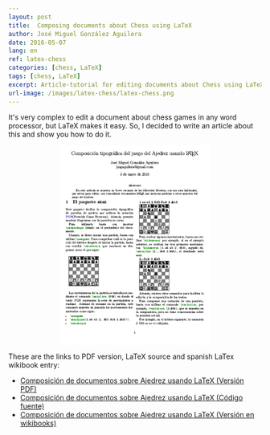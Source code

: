 ```yaml
---
layout: post
title:  Composing documents about Chess using LaTeX
author: José Miguel González Aguilera
date: 2016-05-07
lang: en
ref: latex-chess
categories: [chess, LaTeX]
tags: [chess, LaTeX]
excerpt: Article-tutorial for editing documents about Chess using LaTeX. Easier than a word processor. You can concentrate in content edition with an excelent graphics rendition.
url-image: /images/latex-chess/latex-chess.png
---
```


It's very complex to edit a document about chess games in any word
processor, but LaTeX makes it easy. So, I decided to write an article about this and show you how to do it.

<img src="/images/latex-chess/latex-chess-full.png" style="display:block;margin-left:auto; margin-right:auto;" width="300px"/>

These are the links to PDF version, LaTeX source and spanish LaTex wikibook entry:

* [Composición de documentos sobre Ajedrez usando
LaTeX (Versión PDF)](/files/latex_chess/latex_chess.pdf)
* [Composición de documentos sobre Ajedrez usando
LaTeX (Código fuente)](/files/latex_chess/latex_chess.tex)
* [Composición de documentos sobre Ajedrez usando LaTeX (Versión en
wikibooks)](http://es.wikibooks.org/wiki/Manual_de_LaTeX/Otros/Paquetes_para_componer_documentos_sobre_el_juego_del_Ajedrez)
